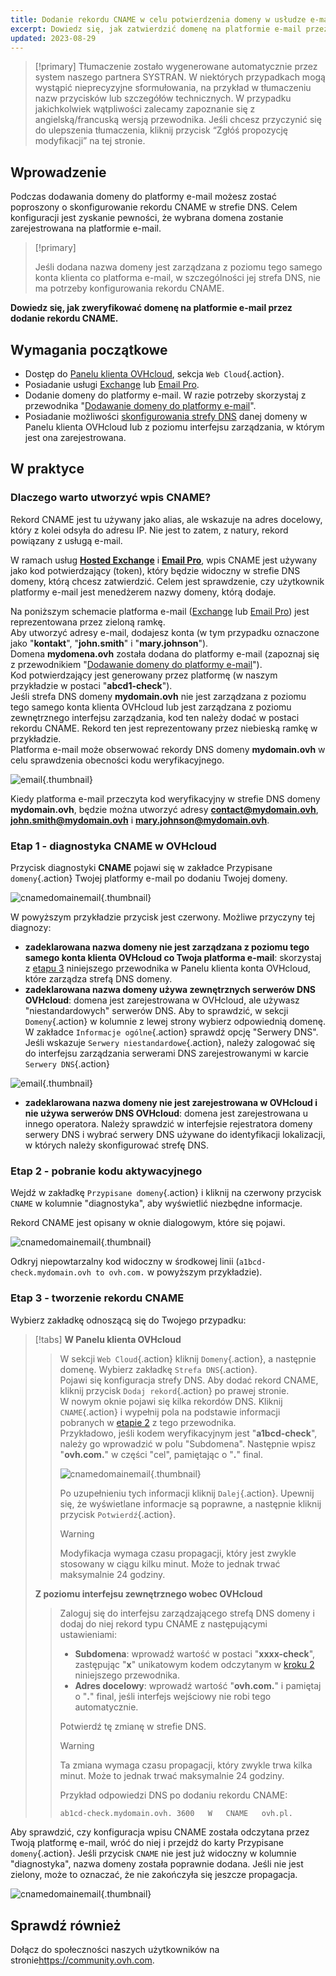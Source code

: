 ```yaml
---
title: Dodanie rekordu CNAME w celu potwierdzenia domeny w usłudze e-mail
excerpt: Dowiedz się, jak zatwierdzić domenę na platformie e-mail przez dodanie rekordu CNAME
updated: 2023-08-29
---
```


> [!primary]
> Tłumaczenie zostało wygenerowane automatycznie przez system naszego partnera SYSTRAN. W niektórych przypadkach mogą wystąpić nieprecyzyjne sformułowania, na przykład w tłumaczeniu nazw przycisków lub szczegółów technicznych. W przypadku jakichkolwiek wątpliwości zalecamy zapoznanie się z angielską/francuską wersją przewodnika. Jeśli chcesz przyczynić się do ulepszenia tłumaczenia, kliknij przycisk “Zgłóś propozycję modyfikacji” na tej stronie.
>

## Wprowadzenie

Podczas dodawania domeny do platformy e-mail możesz zostać poproszony o skonfigurowanie rekordu CNAME w strefie DNS. Celem konfiguracji jest zyskanie pewności, że wybrana domena zostanie zarejestrowana na platformie e-mail.

> [!primary]
>
> Jeśli dodana nazwa domeny jest zarządzana z poziomu tego samego konta klienta co platforma e-mail, w szczególności jej strefa DNS, nie ma potrzeby konfigurowania rekordu CNAME.

**Dowiedz się, jak zweryfikować domenę na platformie e-mail przez dodanie rekordu CNAME.**

## Wymagania początkowe

- Dostęp do [Panelu klienta OVHcloud](https://www.ovh.com/auth/?action=gotomanager&from=https://www.ovh.pl/&ovhSubsidiary=pl), sekcja `Web Cloud`{.action}.
- Posiadanie usługi [Exchange](https://www.ovhcloud.com/pl/emails/) lub [Email Pro](/links/web/email-pro).
- Dodanie domeny do platformy e-mail. W razie potrzeby skorzystaj z przewodnika "[Dodawanie domeny do platformy e-mail](/pages/web_cloud/email_and_collaborative_solutions/microsoft_exchange/exchange_adding_domain)".
- Posiadanie możliwości [skonfigurowania strefy DNS](/pages/web_cloud/domains/dns_zone_edit) danej domeny w Panelu klienta OVHcloud lub z poziomu interfejsu zarządzania, w którym jest ona zarejestrowana.

## W praktyce

### Dlaczego warto utworzyć wpis CNAME?

Rekord CNAME jest tu używany jako alias, ale wskazuje na adres docelowy, który z kolei odsyła do adresu IP. Nie jest to zatem, z natury, rekord powiązany z usługą e-mail.

W ramach usług [**Hosted Exchange**](https://www.ovhcloud.com/pl/emails/hosted-exchange/) i [**Email Pro**](/links/web/email-pro), wpis CNAME jest używany jako kod potwierdzający (token), który będzie widoczny w strefie DNS domeny, którą chcesz zatwierdzić. Celem jest sprawdzenie, czy użytkownik platformy e-mail jest menedżerem nazwy domeny, którą dodaje.

Na poniższym schemacie platforma e-mail ([Exchange](https://www.ovhcloud.com/pl/emaile/) lub [Email Pro](https://www.ovhcloud.com/pl/emaile/email-pro/)) jest reprezentowana przez zieloną ramkę.<br>
Aby utworzyć adresy e-mail, dodajesz konta (w tym przypadku oznaczone jako "**kontakt**", "**john.smith**" i "**mary.johnson**").<br>
Domena **mydomena.ovh** została dodana do platformy e-mail (zapoznaj się z przewodnikiem "[Dodawanie domeny do platformy e-mail](/pages/web_cloud/email_and_collaborative_solutions/microsoft_exchange/exchange_adding_domain)").<br>
Kod potwierdzający jest generowany przez platformę (w naszym przykładzie w postaci "**abcd1-check**").<br>
Jeśli strefa DNS domeny **mydomain.ovh** nie jest zarządzana z poziomu tego samego konta klienta OVHcloud lub jest zarządzana z poziomu zewnętrznego interfejsu zarządzania, kod ten należy dodać w postaci rekordu CNAME. Rekord ten jest reprezentowany przez niebieską ramkę w przykładzie.<br>
Platforma e-mail może obserwować rekordy DNS domeny **mydomain.ovh** w celu sprawdzenia obecności kodu weryfikacyjnego.

![email](images/email-dns-conf-cname01.png){.thumbnail}

Kiedy platforma e-mail przeczyta kod weryfikacyjny w strefie DNS domeny **mydomain.ovh**, będzie można utworzyć adresy **contact@mydomain.ovh**, **john.smith@mydomain.ovh** i **mary.johnson@mydomain.ovh**.

### Etap 1 - diagnostyka CNAME w OVHcloud <a name="step1"></a>

Przycisk diagnostyki **CNAME** pojawi się w zakładce Przypisane `domeny`{.action} Twojej platformy e-mail po dodaniu Twojej domeny.

![cnamedomainemail](images/cname_exchange_diagnostic.png){.thumbnail}

W powyższym przykładzie przycisk jest czerwony. Możliwe przyczyny tej diagnozy:

- **zadeklarowana nazwa domeny nie jest zarządzana z poziomu tego samego konta klienta OVHcloud co Twoja platforma e-mail**: skorzystaj z [etapu 3](#step3) niniejszego przewodnika w Panelu klienta konta OVHcloud, które zarządza strefą DNS domeny.
- **zadeklarowana nazwa domeny używa zewnętrznych serwerów DNS OVHcloud**: domena jest zarejestrowana w OVHcloud, ale używasz "niestandardowych" serwerów DNS. Aby to sprawdzić, w sekcji `Domeny`{.action} w kolumnie z lewej strony wybierz odpowiednią domenę. W zakładce `Informacje ogólne`{.action} sprawdź opcję "Serwery DNS". Jeśli wskazuje `Serwery niestandardowe`{.action}, należy zalogować się do interfejsu zarządzania serwerami DNS zarejestrowanymi w karcie `Serwery DNS`{.action}

![email](images/email-dns-conf-cname02.png){.thumbnail}

- **zadeklarowana nazwa domeny nie jest zarejestrowana w OVHcloud i nie używa serwerów DNS OVHcloud**: domena jest zarejestrowana u innego operatora. Należy sprawdzić w interfejsie rejestratora domeny serwery DNS i wybrać serwery DNS używane do identyfikacji lokalizacji, w których należy skonfigurować strefę DNS.

### Etap 2 - pobranie kodu aktywacyjnego <a name="step2"></a>

Wejdź w zakładkę `Przypisane domeny`{.action} i kliknij na czerwony przycisk `CNAME` w kolumnie "diagnostyka", aby wyświetlić niezbędne informacje.

Rekord CNAME jest opisany w oknie dialogowym, które się pojawi.

![cnamedomainemail](images/cname_exchange_informations.png){.thumbnail}

Odkryj niepowtarzalny kod widoczny w środkowej linii (`a1bcd-check.mydomain.ovh to ovh.com.` w powyższym przykładzie).

### Etap 3 - tworzenie rekordu CNAME <a name="step3"></a>

Wybierz zakładkę odnoszącą się do Twojego przypadku:

> [!tabs]
> **W Panelu klienta OVHcloud**
>> W sekcji `Web Cloud`{.action} kliknij `Domeny`{.action}, a następnie domenę. Wybierz zakładkę `Strefa DNS`{.action}.<br>
>> Pojawi się konfiguracja strefy DNS. Aby dodać rekord CNAME, kliknij przycisk `Dodaj rekord`{.action} po prawej stronie.<br>
>> W nowym oknie pojawi się kilka rekordów DNS. Kliknij `CNAME`{.action} i wypełnij pola na podstawie informacji pobranych w [etapie 2](#step2) z tego przewodnika.<br>
>> Przykładowo, jeśli kodem weryfikacyjnym jest "**a1bcd-check**", należy go wprowadzić w polu "Subdomena". Następnie wpisz "**ovh.com.**" w części "cel", pamiętając o "**.**" final.
>>
>> ![cnamedomainemail](images/cname_add_entry_dns_zone.png){.thumbnail}
>>
>> Po uzupełnieniu tych informacji kliknij `Dalej`{.action}. Upewnij się, że wyświetlane informacje są poprawne, a następnie kliknij przycisk `Potwierdź`{.action}.<br>
>>
>> > [!warning]
>> >
>> > Modyfikacja wymaga czasu propagacji, który jest zwykle stosowany w ciągu kilku minut. Może to jednak trwać maksymalnie 24 godziny.
>>
> **Z poziomu interfejsu zewnętrznego wobec OVHcloud**
>>
>> Zaloguj się do interfejsu zarządzającego strefą DNS domeny i dodaj do niej rekord typu CNAME z następującymi ustawieniami:
>>
>> - **Subdomena**: wprowadź wartość w postaci "**xxxx-check**", zastępując "**x**" unikatowym kodem odczytanym w [kroku 2](#step2) niniejszego przewodnika.
>> - **Adres docelowy**: wprowadź wartość "**ovh.com.**" i pamiętaj o "**.**" final, jeśli interfejs wejściowy nie robi tego automatycznie.
>>
>> Potwierdź tę zmianę w strefie DNS.
>>
>> > [!warning]
>> >
>> > Ta zmiana wymaga czasu propagacji, który zwykle trwa kilka minut. Może to jednak trwać maksymalnie 24 godziny.
>> >
>>
>> Przykład odpowiedzi DNS po dodaniu rekordu CNAME:
>>
>> ```bash
>> ab1cd-check.mydomain.ovh. 3600 	W	CNAME	ovh.pl.
>> ```

Aby sprawdzić, czy konfiguracja wpisu CNAME została odczytana przez Twoją platformę e-mail, wróć do niej i przejdź do karty Przypisane `domeny`{.action}. Jeśli przycisk `CNAME` nie jest już widoczny w kolumnie "diagnostyka", nazwa domeny została poprawnie dodana. Jeśli nie jest zielony, może to oznaczać, że nie zakończyła się jeszcze propagacja.

![cnamedomainemail](images/cname_exchange_diagnostic_green.png){.thumbnail}

## Sprawdź również

Dołącz do społeczności naszych użytkowników na stronie<https://community.ovh.com>.